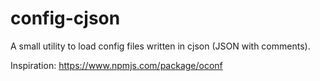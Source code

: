 # config-cjson

A small utility to load config files written in cjson (JSON with comments). 

Inspiration: https://www.npmjs.com/package/oconf
